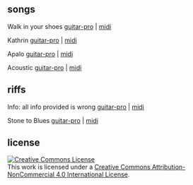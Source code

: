 
## songs

Walk in your shoes [guitar-pro](https://github.com/chief/music/blob/master/songs/walk_in_your_shoes/walk_in_your_shoes.gp?raw=true) | 
[midi](https://github.com/chief/music/blob/master/songs/walk_in_your_shoes/walk_in_your_shoes.mp3?raw=true)

Kathrin [guitar-pro](https://github.com/chief/music/blob/master/songs/kathrin/kathrin.gp?raw=true) | [midi](https://github.com/chief/music/blob/master/songs/kathrin/kathrin.mp3?raw=true)

Apalo [guitar-pro](https://github.com/chief/music/blob/master/songs/apalo/Apalo.gp) | [midi](https://github.com/chief/music/blob/master/songs/apalo/Apalo.mp3)

Acoustic [guitar-pro](https://github.com/chief/music/blob/master/songs/acoustic/acoustic.gp) | [midi](https://github.com/chief/music/blob/master/songs/acoustic/acoustic.mp3)

## riffs

Info: all info provided is wrong [guitar-pro](https://github.com/chief/music/blob/master/riffs/all_info_provided_is_wrong/all_info_provided_is_wrong.gp?raw=true) |
[midi](https://github.com/chief/music/blob/master/riffs/all_info_provided_is_wrong/all_info_provided_is_wrong.mp3?raw=true)

Stone to Blues [guitar-pro](https://github.com/chief/music/blob/master/riffs/stone_to_blues/Stone%20to%20Blues.gp?raw=true) | 
[midi](https://github.com/chief/music/blob/master/riffs/stone_to_blues/Stone%20to%20Blues.mp3?raw=true)

## license

<a rel="license" href="http://creativecommons.org/licenses/by-nc/4.0/"><img alt="Creative Commons License" style="border-width:0" src="https://i.creativecommons.org/l/by-nc/4.0/88x31.png" /></a><br />This work is licensed under a <a rel="license" href="http://creativecommons.org/licenses/by-nc/4.0/">Creative Commons Attribution-NonCommercial 4.0 International License</a>.
